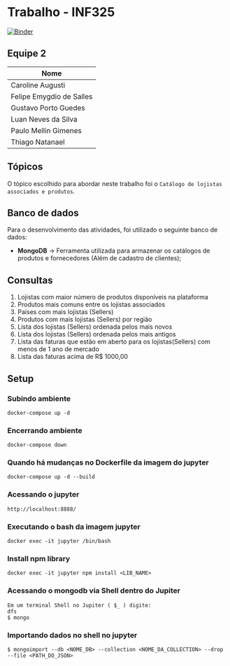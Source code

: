 # Trabalho - INF325
[![Binder](https://mybinder.org/badge_logo.svg)](https://mybinder.org/v2/gh/Equipe02-Unicamp/effective_store/master?urlpath=lab)

## Equipe 2

Nome   |
------------------------------------|
Caroline Augusti |
Felipe Emygdio de Salles | 
Gustavo Porto Guedes | 
Luan Neves da Silva |
Paulo Mellin Gimenes |
Thiago Natanael | 

## Tópicos
O tópico escolhido para abordar neste trabalho foi o `Catálogo de lojistas associados e produtos`.

## Banco de dados

Para o desenvolvimento das atividades, foi utilizado o seguinte banco de dados:
- **MongoDB** -> Ferramenta utilizada para armazenar os catálogos de produtos e fornecedores (Além de cadastro de clientes);

## Consultas

1. Lojistas com maior número de produtos disponíveis na plataforma
2. Produtos mais comuns entre os lojistas associados
3. Países com mais lojistas (Sellers)
4. Produtos com mais lojistas (Sellers) por região
5. Lista dos lojistas (Sellers) ordenada pelos mais novos
6. Lista dos lojistas (Sellers) ordenada pelos mais antigos
7. Lista das faturas que estão em aberto para os lojistas(Sellers) com menos de 1 ano de mercado
8. Lista das faturas acima de R$ 1000,00

## Setup

### Subindo ambiente
```shell
docker-compose up -d
```

### Encerrando ambiente
```shell
docker-compose down
```

### Quando há mudanças no Dockerfile da imagem do jupyter
```shell
docker-compose up -d --build
```

### Acessando o jupyter
```
http://localhost:8888/
```

### Executando o bash da imagem jupyter

```
docker exec -it jupyter /bin/bash
```

### Install npm library
```
docker exec -it jupyter npm install <LIB_NAME>
```

### Acessando o mongodb via Shell dentro do Jupiter
```
Em um terminal Shell no Jupiter ( $_ ) digite:
dfs
$ mongo

```

### Importando dados no shell no jupyter

```
$ mongoimport --db <NOME_DB> --collection <NOME_DA_COLLECTION> --drop --file <PATH_DO_JSON>
```